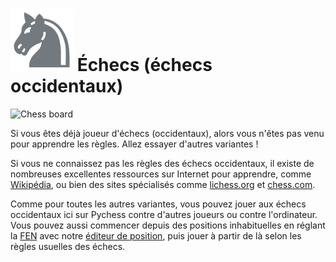 # ![Chess](https://github.com/gbtami/pychess-variants/blob/master/static/icons/chess.svg) Échecs (échecs occidentaux)

![Chess board](https://github.com/gbtami/pychess-variants/blob/master/static/images/CVariantsGuide/Chess.png?raw=true)

Si vous êtes déjà joueur d'échecs (occidentaux), alors vous n'êtes pas venu pour apprendre les règles. Allez essayer d'autres variantes !

Si vous ne connaissez pas les règles des échecs occidentaux, il existe de nombreuses excellentes ressources sur Internet pour apprendre, comme [Wikipédia](https://fr.wikipedia.org/wiki/%C3%89checs), ou bien des sites spécialisés comme [lichess.org](https://lichess.org/learn/) et [chess.com](https://www.chess.com/lessons).

Comme pour toutes les autres variantes, vous pouvez jouer aux échecs occidentaux ici sur Pychess contre d'autres joueurs ou contre l'ordinateur. Vous pouvez aussi commencer depuis des positions inhabituelles en réglant la [FEN](https://fr.wikipedia.org/wiki/Notation_Forsyth-Edwards) avec notre [éditeur de position](https://www.pychess.org/editor/chess), puis jouer à partir de là selon les règles usuelles des échecs.
